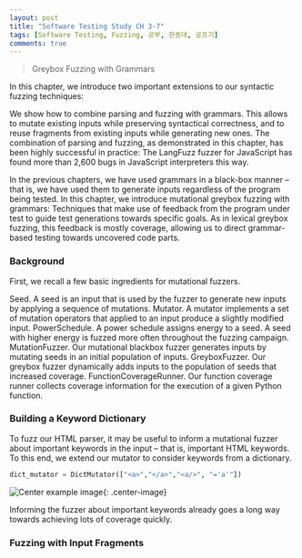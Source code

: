 ```yaml
---
layout: post
title: "Software Testing Study CH 3-7"
tags: [Software Testing, Fuzzing, 공부, 한동대, 공프기]
comments: true
---
```


> Greybox Fuzzing with Grammars  

In this chapter, we introduce two important extensions to our syntactic fuzzing techniques:

We show how to combine parsing and fuzzing with grammars. This allows to mutate existing inputs while preserving syntactical correctness, and to reuse fragments from existing inputs while generating new ones. The combination of parsing and fuzzing, as demonstrated in this chapter, has been highly successful in practice: The LangFuzz fuzzer for JavaScript has found more than 2,600 bugs in JavaScript interpreters this way.

In the previous chapters, we have used grammars in a black-box manner – that is, we have used them to generate inputs regardless of the program being tested. In this chapter, we introduce mutational greybox fuzzing with grammars: Techniques that make use of feedback from the program under test to guide test generations towards specific goals. As in lexical greybox fuzzing, this feedback is mostly coverage, allowing us to direct grammar-based testing towards uncovered code parts.

### Background  
First, we recall a few basic ingredients for mutational fuzzers.

Seed. A seed is an input that is used by the fuzzer to generate new inputs by applying a sequence of mutations.
Mutator. A mutator implements a set of mutation operators that applied to an input produce a slightly modified input.
PowerSchedule. A power schedule assigns energy to a seed. A seed with higher energy is fuzzed more often throughout the fuzzing campaign.
MutationFuzzer. Our mutational blackbox fuzzer generates inputs by mutating seeds in an initial population of inputs.
GreyboxFuzzer. Our greybox fuzzer dynamically adds inputs to the population of seeds that increased coverage.
FunctionCoverageRunner. Our function coverage runner collects coverage information for the execution of a given Python function.

### Building a Keyword Dictionary  
To fuzz our HTML parser, it may be useful to inform a mutational fuzzer about important keywords in the input – that is, important HTML keywords. To this end, we extend our mutator to consider keywords from a dictionary.
~~~python
dict_mutator = DictMutator(["<a>","</a>","<a/>", "='a'"])
~~~

![Center example image](https://user-images.githubusercontent.com/35067611/62351047-70b52e80-b53f-11e9-9cc3-c32ac8a15e3c.png "Center"){: .center-image}  

Informing the fuzzer about important keywords already goes a long way towards achieving lots of coverage quickly.

### Fuzzing with Input Fragments  
